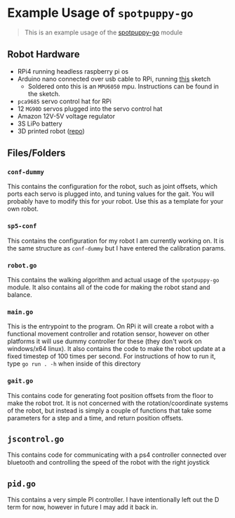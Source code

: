 # Example Usage of `spotpuppy-go`
> This is an example usage of the [spotpuppy-go](https://github.com/JoshPattman/spotpuppy-go) module
## Robot Hardware
* RPi4 running headless raspberry pi os
* Arduino nano connected over usb cable to RPi, running [this](https://github.com/JoshPattman/arduino-raw-mpu5060) sketch
	* Soldered onto this is an `MPU6050` mpu. Instructions can be found in the sketch.
* `pca9685` servo control hat for RPi
* 12 `MG90D` servos plugged into the servo control hat
* Amazon 12V-5V voltage regulator
* 3S LiPo battery
* 3D printed robot ([repo](https://github.com/JoshPattman/spotpuppy-models))
## Files/Folders
### `conf-dummy`
This contains the configuration for the robot, such as joint offsets, which ports each servo is plugged into, and tuning values for the gait. You will probably have to modify this for your robot. Use this as a template for your own robot.
### `sp5-conf`
This contains the configuration for my robot I am currently working on. It is the same structure as `conf-dummy` but I have entered the calibration params.
### `robot.go`
This contains the walking algorithm and actual usage of the `spotpuppy-go` module. It also contains all of the code for making the robot stand and balance.
### `main.go`
This is the entrypoint to the program. On RPi it will create a robot with a functional movement controller and rotation sensor, however on other platforms it will use dummy controller for these (they don't work on windows/x64 linux). It also contains the code to make the robot update at a fixed timestep of 100 times per second. For instructions of how to run it, type `go run . -h` when inside of this directory
### `gait.go`
This contains code for generating foot position offsets from the floor to make the robot trot. It is not concerned with the rotation/coordinate systems of the robot, but instead is simply a couple of functions that take some parameters for a step and a time, and return position offsets.
## `jscontrol.go`
This contains code for communicating with a ps4 controller connected over bluetooth and controlling the speed of the robot with the right joystick
## `pid.go`
This contains a very simple PI controller. I have intentionally left out the D term for now, however in future I may add it back in.